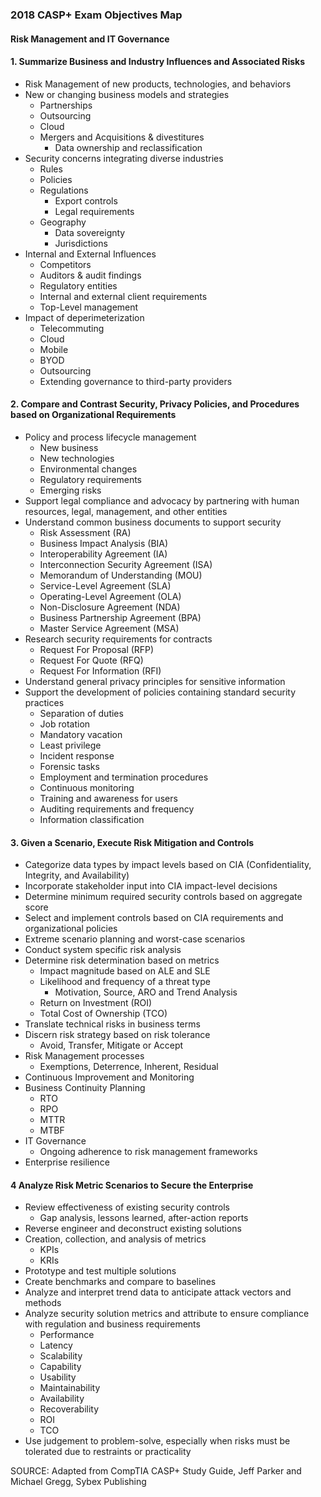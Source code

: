 ### 2018 CASP+ Exam Objectives Map
#### Risk Management and IT Governance

#### 1. Summarize Business and Industry Influences and Associated Risks

- Risk Management of new products, technologies, and behaviors
- New or changing business models and strategies
	- Partnerships
	- Outsourcing
	- Cloud
	- Mergers and Acquisitions & divestitures
		- Data ownership and reclassification
- Security concerns integrating diverse industries
	- Rules
	- Policies
	- Regulations
		- Export controls
		- Legal requirements
	- Geography
		- Data sovereignty
		- Jurisdictions
- Internal and External Influences
	- Competitors
	- Auditors & audit findings
	- Regulatory entities
	- Internal and external client requirements
	- Top-Level management
- Impact of deperimeterization
	- Telecommuting
	- Cloud
	- Mobile
	- BYOD
	- Outsourcing
	- Extending governance to third-party providers 

#### 2. Compare and Contrast Security, Privacy Policies, and Procedures based on Organizational Requirements

- Policy and process lifecycle management
	- New business
	- New technologies
	- Environmental changes
	- Regulatory requirements
	- Emerging risks
- Support legal compliance and advocacy by partnering with human resources, legal, management, and other entities
- Understand common business documents to support security
	- Risk Assessment (RA)
	- Business Impact Analysis (BIA)
	- Interoperability Agreement (IA)
	- Interconnection Security Agreement (ISA)
	- Memorandum of Understanding (MOU)
	- Service-Level Agreement (SLA)
	- Operating-Level Agreement (OLA)
	- Non-Disclosure Agreement (NDA)
	- Business Partnership Agreement (BPA)
	- Master Service Agreement (MSA)
- Research security requirements for contracts
	- Request For Proposal (RFP)
	- Request For Quote (RFQ)
	- Request For Information (RFI)
- Understand general privacy principles for sensitive information
- Support the development of policies containing standard security practices
	- Separation of duties
	- Job rotation
	- Mandatory vacation
	- Least privilege
	- Incident response
	- Forensic tasks
	- Employment and termination procedures
	- Continuous monitoring
	- Training and awareness for users
	- Auditing requirements and frequency
	- Information classification

#### 3. Given a Scenario, Execute Risk Mitigation and Controls

- Categorize data types by impact levels based on CIA (Confidentiality, Integrity, and Availability)
- Incorporate stakeholder input into CIA impact-level decisions
- Determine minimum required security controls based on aggregate score
- Select and implement controls based on CIA requirements and organizational policies
- Extreme scenario planning and worst-case scenarios
- Conduct system specific risk analysis
- Determine risk determination based on metrics
	- Impact magnitude based on ALE and SLE
	- Likelihood and frequency of a threat type
		- Motivation, Source, ARO and Trend Analysis
	- Return on Investment (ROI)
	- Total Cost of Ownership (TCO)
- Translate technical risks in business terms
- Discern risk strategy based on risk tolerance
	- Avoid, Transfer, Mitigate or Accept
- Risk Management processes
	- Exemptions, Deterrence, Inherent, Residual
- Continuous Improvement and Monitoring
- Business Continuity Planning
	- RTO
	- RPO
	- MTTR
	- MTBF
- IT Governance
	- Ongoing adherence to risk management frameworks
- Enterprise resilience

#### 4 Analyze Risk Metric Scenarios to Secure the Enterprise

- Review effectiveness of existing security controls
	- Gap analysis, lessons learned, after-action reports
- Reverse engineer and deconstruct existing solutions
- Creation, collection, and analysis of metrics
	- KPIs
	- KRIs
- Prototype and test multiple solutions
- Create benchmarks and compare to baselines
- Analyze and interpret trend data to anticipate attack vectors and methods
- Analyze security solution metrics and attribute to ensure compliance with regulation and business requirements
	- Performance
	- Latency
	- Scalability
	- Capability
	- Usability
	- Maintainability
	- Availability
	- Recoverability
	- ROI
	- TCO
- Use judgement to problem-solve, especially when risks must be tolerated due to restraints or practicality


SOURCE:
Adapted from CompTIA CASP+ Study Guide, Jeff Parker and Michael Gregg, Sybex Publishing


	

